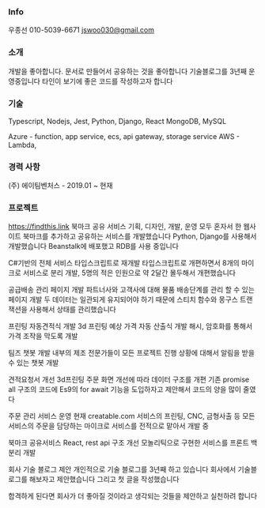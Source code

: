 ### Info
우종선
010-5039-6671
jswoo030@gmail.com


### 소개
개발을 좋아합니다.
문서로 만들어서 공유하는 것을 좋아합니다
기술블로그를 3년째 운영중입니다
타인이 보기에 좋은 코드를 작성하고자 합니다

### 기술
Typescript, Nodejs, Jest, Python, Django, React
MongoDB, MySQL

Azure - function, app service, ecs, api gateway, storage service
AWS - Lambda, 


### 경력 사항
(주) 에이팀벤처스 - 2019.01 ~ 현재


### 프로젝트

https://findthis.link
북마크 공유 서비스
기획, 디자인, 개발, 운영 모두 혼자서 한 웹사이트
북마크를 추가하고 공유하는 서비스를 개발했습니다 
Python, Django를 사용해서 개발했습니다
Beanstalk에 배포했고 RDB를 사용 중입니다


C#기반의 전체 서비스 타입스크립트로 재개발
타입스크립트로 개편하면서 8개의 마이크로 서비스로 분리 개발, 5명의 적은 인원으로 약 2달간 몰두해서 개편했습니다


공급배송 관리 페이지 개발
파트너사와 고객사에 대해 물품 배송단계를 관리 할 수 있는 페이지 개발
두 데이터는 일관되게 유지되어야 하기 때문에 스티치 함수와 몽구스 트랜잭션을 사용해서 상태를 관리했습니다

프린팅 자동견적식 개발
3d 프린팅 예상 가격 자동 산출식 개발 
해시, 암호화를 통해서 가격 조작을 막도록 개발

팀즈 챗봇 개발
내부의 제조 전문가들이 모든 프로젝트 진행 상황에 대해서 알림을 받을 수 있는 챗봇 개발 

견적요청서 개선
3d프린팅 주문 화면 개선에 따라 데이터 구조를 개편
기존 promise all 구조의 코드에 Es9의 for await 기능을 도입하자고 제안해서 코드의 양을 많이 줄였다

주문 관리 서비스 운영
현재 creatable.com 서비스의 프린팅, CNC, 금형사출 등 모든 서비스의 주문을 담당하는 마이크로 서비스를 전적으로 맡아서 개발 중

북마크 공유서비스
React, rest api 구조 개선
모놀리틱으로 구현한 서비스를 프론트 백 분리 개발

회사 기술 블로그 제안
개인적으로 기술 블로그를 3년째 하고 있습니다
회사에서 기술블로그를 해보자고 제안했습니다
그리고 첫 글을 작성했습니다

합격하게 된다면 회사가 더 좋아질 것이라고 생각되는 것들을 제안하고 실천하려 합니다